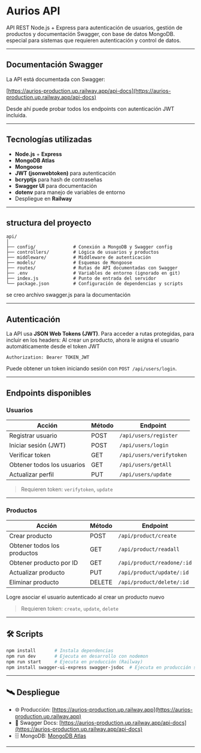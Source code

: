 # Aurios API

API REST Node.js + Express para autenticación de usuarios, gestión de productos y documentación Swagger, con base de datos MongoDB. especial para sistemas que requieren autenticación y control de datos.

---

## Documentación Swagger

La API está documentada con Swagger:

[https://aurios-production.up.railway.app/api-docs](https://aurios-production.up.railway.app/api-docs)

Desde ahí puede probar todos los endpoints con autenticación JWT incluida.

---

## Tecnologías utilizadas

- **Node.js** + **Express**
- **MongoDB Atlas**
- **Mongoose**
- **JWT (jsonwebtoken)** para autenticación
- **bcryptjs** para hash de contraseñas
- **Swagger UI** para documentación
- **dotenv** para manejo de variables de entorno
- Despliegue en **Railway**

---

## structura del proyecto

```
api/
│
├── config/              # Conexión a MongoDB y Swagger config
├── controllers/         # Lógica de usuarios y productos
├── middleware/          # Middleware de autenticación
├── models/              # Esquemas de Mongoose
├── routes/              # Rutas de API documentadas con Swagger
├── .env                 # Variables de entorno (ignorado en git)
├── index.js             # Punto de entrada del servidor
└── package.json         # Configuración de dependencias y scripts
```

se creo archivo swagger.js para la documentación

---

## Autenticación

La API usa **JSON Web Tokens (JWT)**. Para acceder a rutas protegidas, para incluir en los headers:
Al crear un producto, ahora le asigna el usuario automáticamente desde el token JWT
```
Authorization: Bearer TOKEN_JWT
```

Puede obtener un token iniciando sesión con `POST /api/users/login`.

---

## Endpoints disponibles

### Usuarios

| Acción                     | Método | Endpoint                            |
|---------------------------|--------|-------------------------------------|
| Registrar usuario         | POST   | `/api/users/register`              |
| Iniciar sesión (JWT)      | POST   | `/api/users/login`                 |
| Verificar token           | GET    | `/api/users/verifytoken`          |
| Obtener todos los usuarios| GET    | `/api/users/getAll`               |
| Actualizar perfil         | PUT    | `/api/users/update`               |

> Requieren token: `verifytoken`, `update`

---

### Productos

| Acción                      | Método | Endpoint                            |
|----------------------------|--------|-------------------------------------|
| Crear producto             | POST   | `/api/product/create`              |
| Obtener todos los productos| GET    | `/api/product/readall`             |
| Obtener producto por ID    | GET    | `/api/product/readone/:id`         |
| Actualizar producto        | PUT    | `/api/product/update/:id`          |
| Eliminar producto          | DELETE | `/api/product/delete/:id`          |

Logre asociar el usuario autenticado al crear un producto nuevo

> Requieren token: `create`, `update`, `delete`

---

## 🛠 Scripts

```bash
npm install       # Instala dependencias
npm run dev       # Ejecuta en desarrollo con nodemon
npm run start     # Ejecuta en producción (Railway)
npm install swagger-ui-express swagger-jsdoc  # Ejecuta en producción swagger
```

---

## 🛰 Despliegue

- 🌐 Producción: [https://aurios-production.up.railway.app](https://aurios-production.up.railway.app)
- 📘 Swagger Docs: [https://aurios-production.up.railway.app/api-docs](https://aurios-production.up.railway.app/api-docs)
- 🗄️ MongoDB: [MongoDB Atlas](https://www.mongodb.com/cloud/atlas)

---

